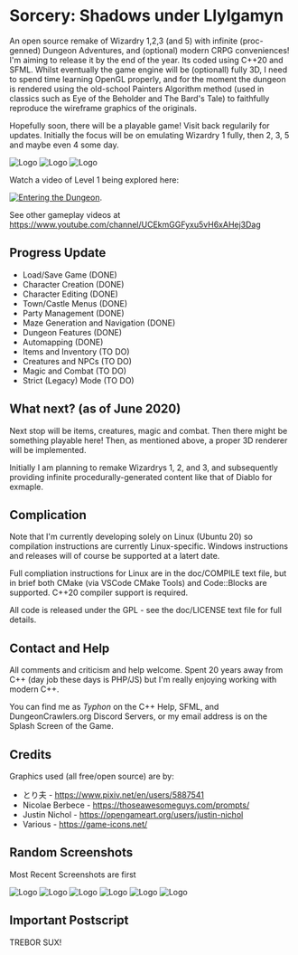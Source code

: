 # Sorcery: Shadows under Llylgamyn

An open source remake of Wizardry 1,2,3 (and 5) with infinite (proc-genned)
Dungeon Adventures, and (optional) modern CRPG conveniences! I'm aiming to
release it by the end of the year. Its coded using C++20 and SFML. Whilst
eventually the game engine will be (optionall) fully 3D, I need to spend time
learning OpenGL properly, and for the moment the dungeon is rendered using the
old-school Painters Algorithm method (used in classics such as Eye of the
Beholder and The Bard's Tale) to faithfully reproduce the wireframe graphics of
the originals.

Hopefully soon, there will be a playable game! Visit back regularily for
updates. Initially the focus will be on emulating Wizardry 1 fully, then 2, 3, 5
and maybe even 4 some day.

![Logo](/promo/screen1.png)
![Logo](/promo/screen7.png)
![Logo](/promo/screen8.png)

Watch a video of Level 1 being explored here:

[![Entering the Dungeon](https://img.youtube.com/vi/AQ9LhK0ta8A/maxresdefault.jpg)](https://youtu.be/AQ9LhK0ta8A).

See other gameplay videos at <https://www.youtube.com/channel/UCEkmGGFyxu5vH6xAHej3Dag>

## Progress Update

* Load/Save Game (DONE)
* Character Creation (DONE)
* Character Editing (DONE)
* Town/Castle Menus (DONE)
* Party Management (DONE)
* Maze Generation and Navigation (DONE)
* Dungeon Features (DONE)
* Automapping (DONE)
* Items and Inventory (TO DO)
* Creatures and NPCs (TO DO)
* Magic and Combat (TO DO)
* Strict (Legacy) Mode (TO DO)

## What next? (as of June 2020)

Next stop will be items, creatures, magic and combat. Then there might be
something playable here! Then, as mentioned above, a proper 3D renderer will be
implemented.

Initially I am planning to remake Wizardrys 1, 2, and 3, and subsequently
providing infinite procedurally-generated content like that of Diablo for exmaple.

## Complication

Note that I'm currently developing solely on Linux (Ubuntu 20) so compilation
instructions are currently Linux-specific. Windows instructions and releases
will of course be supported at a latert date.

Full compliation instructions for Linux are in the doc/COMPILE text file, but in
brief both CMake (via VSCode CMake Tools) and Code::Blocks are supported.
C++20 compiler support is required.

All code is released under the GPL - see the doc/LICENSE text file for full
details.

## Contact and Help

All comments and criticism and help welcome. Spent 20 years away from C++ (day
job these days is PHP/JS) but I'm really enjoying working with modern C++.

You can find me as *Typhon* on the C++ Help, SFML, and DungeonCrawlers.org
Discord Servers, or my email address is on the Splash Screen of the Game.

## Credits

Graphics used (all free/open source) are by:

* とり夫 - <https://www.pixiv.net/en/users/5887541>
* Nicolae Berbece - <https://thoseawesomeguys.com/prompts/>
* Justin Nichol - <https://opengameart.org/users/justin-nichol>
* Various - <https://game-icons.net/>

## Random Screenshots

Most Recent Screenshots are first

![Logo](/promo/screen7.png)
![Logo](/promo/screen6.png)
![Logo](/promo/screen2.png)
![Logo](/promo/screen3.png)
![Logo](/promo/screen4.png)
![Logo](/promo/screen5.png)

## Important Postscript

TREBOR SUX!
